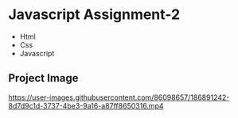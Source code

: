 # Javascript Assignment-2

* Html
* Css
* Javascript

## Project Image
https://user-images.githubusercontent.com/86098657/186891242-8d7d9c1d-3737-4be3-9a16-a87ff8650316.mp4

